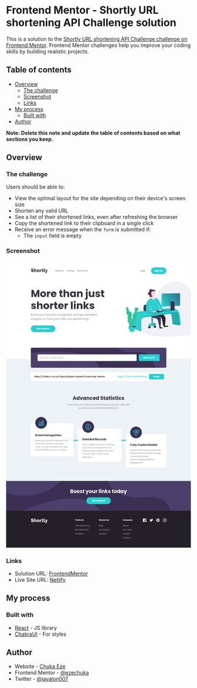 # Frontend Mentor - Shortly URL shortening API Challenge solution

This is a solution to the [Shortly URL shortening API Challenge challenge on Frontend Mentor](https://www.frontendmentor.io/challenges/url-shortening-api-landing-page-2ce3ob-G). Frontend Mentor challenges help you improve your coding skills by building realistic projects. 

## Table of contents

- [Overview](#overview)
  - [The challenge](#the-challenge)
  - [Screenshot](#screenshot)
  - [Links](#links)
- [My process](#my-process)
  - [Built with](#built-with)
- [Author](#author)

**Note: Delete this note and update the table of contents based on what sections you keep.**

## Overview

### The challenge

Users should be able to:

- View the optimal layout for the site depending on their device's screen size
- Shorten any valid URL
- See a list of their shortened links, even after refreshing the browser
- Copy the shortened link to their clipboard in a single click
- Receive an error message when the `form` is submitted if:
  - The `input` field is empty

### Screenshot

![](https://github.com/ezechuka/shortly/blob/main/assets/desktop-1.png)

### Links

- Solution URL: [FrontendMentor](https://www.frontendmentor.io/solutions/responsive-url-shortening-page-VrBSUcSlzQ)
- Live Site URL: [Netlify](https://shoortly.netlify.app/)

## My process

### Built with
- [React](https://reactjs.org/) - JS library
- [ChakraUI](https://chakra-ui.com/) - For styles

## Author

- Website - [Chuka Eze](https://ezechuka.me/)
- Frontend Mentor - [@ezechuka](https://www.frontendmentor.io/profile/javalon007)
- Twitter - [@javalon007](https://www.twitter.com/javalon007)
